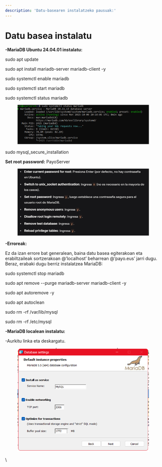 ```yaml
---
description: 'Datu-basearen instalatzeko pausuak:'
---
```


# Datu basea instalatu

**-MariaDB Ubuntu 24.04.01 instalatu:**

sudo apt update

sudo apt install mariadb-server mariadb-client -y

sudo systemctl enable mariadb

sudo systemctl start mariadb

sudo systemctl status mariadb

<figure><img src="../.gitbook/assets/unknown (6).png" alt=""><figcaption></figcaption></figure>

sudo mysql\_secure\_installation

**Set root password:** PayoServer

<figure><img src="../.gitbook/assets/unknown (1) (1).png" alt=""><figcaption></figcaption></figure>

**-Erroreak:**

Ez da izan errore bat generalean, baina datu basea egiterakoan eta erabiltzaileak sortzerakoan @’localhost’ beharrean @’payo.eus’ jarri dugu. Beraz, erabaki dugu berriz instalatzea MariaDB:

sudo systemctl stop mariadb

sudo apt remove --purge mariadb-server mariadb-client -y

sudo apt autoremove -y

sudo apt autoclean

sudo rm -rf /var/lib/mysql

sudo rm -rf /etc/mysql



**-MariaDB localean instalatu:**

-Aurkitu linka eta deskargatu.

<figure><img src="../.gitbook/assets/unknown (2) (1).png" alt="" width="469"><figcaption></figcaption></figure>

\
